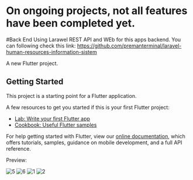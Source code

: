 
# On ongoing projects, not all features have been completed yet.

#Back End
Using Larawel REST API and WEb for this apps backend. 
You can following check this link:
https://github.com/premanterminal/laravel-human-resources-information-sistem


A new Flutter project.

## Getting Started

This project is a starting point for a Flutter application.

A few resources to get you started if this is your first Flutter project:

- [Lab: Write your first Flutter app](https://flutter.dev/docs/get-started/codelab)
- [Cookbook: Useful Flutter samples](https://flutter.dev/docs/cookbook)

For help getting started with Flutter, view our
[online documentation](https://flutter.dev/docs), which offers tutorials,
samples, guidance on mobile development, and a full API reference.

Preview:

![5](https://user-images.githubusercontent.com/78519830/134610620-67fba40f-9570-4d20-9655-12d7ba5d365c.PNG)
![6](https://user-images.githubusercontent.com/78519830/134610625-a66a8a81-a285-431b-86ce-d086cdba90e2.PNG)
![1](https://user-images.githubusercontent.com/78519830/134610627-3c51c3a3-1cb5-4c29-aa04-e2dd86f9e2de.PNG)
![2](https://user-images.githubusercontent.com/78519830/134610629-a3da7685-5ab2-4718-9148-7eb6f10ad95d.PNG)
